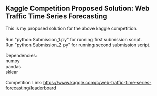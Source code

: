 ## Kaggle Competition Proposed Solution: Web Traffic Time Series Forecasting
This is my proposed solution for the above kaggle competition. 
</br></br>
Run "python Submission_1.py" for running first submission script.</br>
Run "python Submission_2.py" for running second submission script.
</br></br>
Dependencies:</br>
numpy</br>
pandas</br>
sklear
</br></br>
Competition Link: https://www.kaggle.com/c/web-traffic-time-series-forecasting/leaderboard
